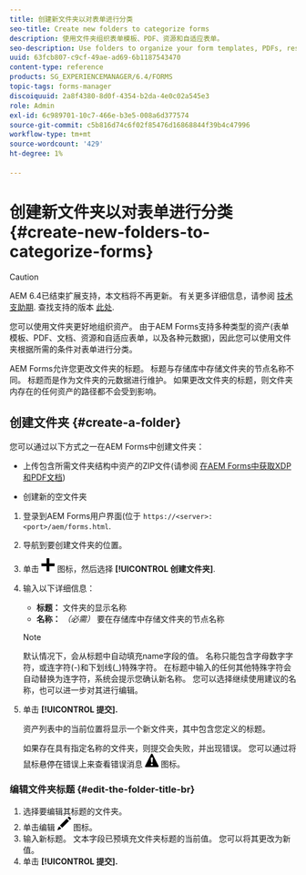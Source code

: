 ```yaml
---
title: 创建新文件夹以对表单进行分类
seo-title: Create new folders to categorize forms
description: 使用文件夹组织表单模板、PDF、资源和自适应表单。
seo-description: Use folders to organize your form templates, PDFs, resources, and adaptive forms.
uuid: 63fcb807-c9cf-49ae-ad69-6b1187543470
content-type: reference
products: SG_EXPERIENCEMANAGER/6.4/FORMS
topic-tags: forms-manager
discoiquuid: 2a8f4380-8d0f-4354-b2da-4e0c02a545e3
role: Admin
exl-id: 6c989701-10c7-466e-b3e5-008a6d377574
source-git-commit: c5b816d74c6f02f85476d16868844f39b4c47996
workflow-type: tm+mt
source-wordcount: '429'
ht-degree: 1%

---
```


# 创建新文件夹以对表单进行分类 {#create-new-folders-to-categorize-forms}

>[!CAUTION]
>
>AEM 6.4已结束扩展支持，本文档将不再更新。 有关更多详细信息，请参阅 [技术支助期](https://helpx.adobe.com/cn/support/programs/eol-matrix.html). 查找支持的版本 [此处](https://experienceleague.adobe.com/docs/).

您可以使用文件夹更好地组织资产。 由于AEM Forms支持多种类型的资产(表单模板、PDF、文档、资源和自适应表单，以及各种元数据)，因此您可以使用文件夹根据所需的条件对表单进行分类。

AEM Forms允许您更改文件夹的标题。 标题与存储库中存储文件夹的节点名称不同。 标题而是作为文件夹的元数据进行维护。 如果更改文件夹的标题，则文件夹内存在的任何资产的路径都不会受到影响。

## 创建文件夹 {#create-a-folder}

您可以通过以下方式之一在AEM Forms中创建文件夹：

* 上传包含所需文件夹结构中资产的ZIP文件(请参阅 [在AEM Forms中获取XDP和PDF文档](/help/forms/using/get-xdp-pdf-documents-aem.md))

* 创建新的空文件夹

1. 登录到AEM Forms用户界面(位于 `https://<server>:<port>/aem/forms.html`.
1. 导航到要创建文件夹的位置。
1. 单击 ![aem6forms_add](assets/aem6forms_add.png) 图标，然后选择 **[!UICONTROL 创建文件夹]**.

1. 输入以下详细信息：

   * **标题：** 文件夹的显示名称
   * **名称：** *（必需）* 要在存储库中存储文件夹的节点名称

   >[!NOTE]
   >
   >默认情况下，会从标题中自动填充name字段的值。 名称只能包含字母数字字符，或连字符(-)和下划线(_)特殊字符。 在标题中输入的任何其他特殊字符会自动替换为连字符，系统会提示您确认新名称。 您可以选择继续使用建议的名称，也可以进一步对其进行编辑。

1. 单击 **[!UICONTROL 提交].**

   资产列表中的当前位置将显示一个新文件夹，其中包含您定义的标题。

   如果存在具有指定名称的文件夹，则提交会失败，并出现错误。 您可以通过将鼠标悬停在错误上来查看错误消息 ![aem6forms_error_alert](assets/aem6forms_error_alert.png) 图标。

### 编辑文件夹标题 {#edit-the-folder-title-br}

1. 选择要编辑其标题的文件夹。
1. 单击编辑 ![aem6forms_edit](assets/aem6forms_edit.png) 图标。
1. 输入新标题。 文本字段已预填充文件夹标题的当前值。 您可以将其更改为新值。
1. 单击 **[!UICONTROL 提交].**
